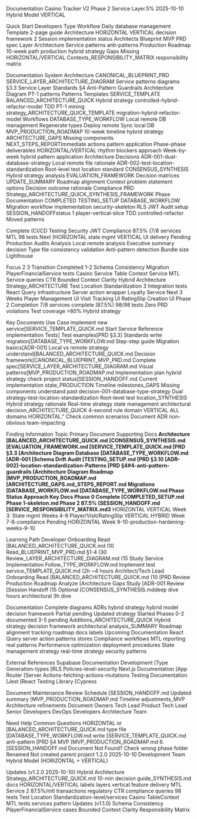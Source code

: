 Documentation Casino Tracker V2 Phase 2 Service Layer.5% 2025-10-10 Hybrid Model VERTICAL

Quick Start Developers Type Workflow Daily database management Template 2-page guide Architecture HORIZONTAL VERTICAL decision framework 2 Session implementation status Architects Blueprint MVP PRD spec Layer Architecture Service patterns anti-patterns Production Roadmap 10-week path production hybrid strategy Gaps Missing HORIZONTAL/VERTICAL Contexts_RESPONSIBILITY_MATRIX responsibility matrix

Documentation System Architecture CANONICAL_BLUEPRINT_PRD SERVICE_LAYER_ARCHITECTURE_DIAGRAM Service patterns diagrams §3.3 Service Layer Standards §4 Anti-Pattern Guardrails Architecture Diagram PT-1 patterns Patterns Templates SERVICE_TEMPLATE BALANCED_ARCHITECTURE_QUICK Hybrid strategy controlled-hybrid-refactor-model TDD PT-1 mining strategy_ARCHITECTURE_QUICK_TEMPLATE migration-hybrid-refactor-model Workflows DATABASE_TYPE_WORKFLOW Local remote DB management Regenerate types Deploy remote Sync local DB MVP_PRODUCTION_ROADMAP 10-week timeline hybrid strategy ARCHITECTURE_GAPS Missing components NEXT_STEPS_REPORTImmediate actions pattern application Phase-phase deliverables HORIZONTAL/VERTICAL rhythm blockers approach Week-by-week hybrid pattern application Architecture Decisions ADR-001-dual-database-strategy Local remote file rationale ADR-002-test-location-standardization Root-level test location standard CONSENSUS_SYNTHESIS Hybrid strategy analysis EVALUATION_FRAMEWORK Decision matrices UPDATE_SUMMARY Roadmap alignment Context problem statement options Decision outcome rationale Compliance PRD Strategy_ARCHITECTURE_QUICK_SYNTHESIS_FRAMEWORK Phase Documentation COMPLETED TESTING_SETUP DATABASE_WORKFLOW Migration workflow implementation security-skeleton RLS JWT Audit setup SESSION_HANDOFFstatus 1 player-vertical-slice TDD controlled-refactor Moved patterns

Complete (CI/CD Testing Security JWT Compliance 87.5% (7/8 services MTL 98 tests Next (HORIZONTAL state mgmt VERTICAL UI delivery Pending Production Audits Analysis Local remote analysis Executive summary decision Type file consistency validation Anti-pattern detection Bundle size Lighthouse

Focus 2 3 Transition Completed 1-2 Schema Consistency Migration PlayerFinancialService tests Casino Service Table Context Service MTL Service queries CTR Bounded Context Clarity Hybrid Architecture Strategy_ARCHITECTURE Test Location Standardization 3 Integration tests React Query infrastructure Server action wrapper Loyalty Service Next 3 Weeks Player Management UI Visit Tracking UI RatingSlip Creation UI Phase 2 Completion 7/8 services complete (87.5%) 98/98 tests Zero PRD violations Test coverage >80% Hybrid strategy

Key Documents Use Case implement new service[SERVICE_TEMPLATE_QUICK.md Start Service Reference implementation Tests] Test examples[PRD §3.3] Standards write migration[DATABASE_TYPE_WORKFLOW.md Step-step guide Migration basics[ADR-001] Local vs remote strategy understand[BALANCED_ARCHITECTURE_QUICK.md Decision framework[CANONICAL_BLUEPRINT_MVP_PRD.md Complete spec[SERVICE_LAYER_ARCHITECTURE_DIAGRAM.md Visual patterns[MVP_PRODUCTION_ROADMAP.md Implementation plan hybrid strategy check project status[SESSION_HANDOFF.md Current implementation state_PRODUCTION Timeline milestones_GAPS Missing components understand past decision-001-database-type-strategy Dual strategy-test-location-standardization Root-level test location_SYNTHESIS Hybrid strategy rationale Real-time strategy state management architectural decision_ARCHITECTURE_QUICK 4-second rule domain VERTICAL ALL domains HORIZONTAL." Check common scenarios Document ADR non-obvious team-impacting

Finding Information Topic Primary Document Supporting Docs **Architecture [BALANCED_ARCHITECTURE_QUICK.md [CONSENSUS_SYNTHESIS.md [EVALUATION_FRAMEWORK.md [SERVICE_TEMPLATE_QUICK.md [PRD §3.3 [Architecture Diagram **Database [DATABASE_TYPE_WORKFLOW.md [ADR-001 [Schema Drift Audit [TESTING_SETUP.md [PRD §3.10 [ADR-002]-location-standardization-Patterns** [PRD §4#4-anti-pattern-guardrails [Architecture Diagram **Roadmap** [MVP_PRODUCTION_ROADMAP.md [ARCHITECTURE_GAPS.md_STEPS_REPORT.md **Migrations** [DATABASE_WORKFLOW.md [DATABASE_TYPE_WORKFLOW.md Phase Status Approach Key Docs **Phase 0** Complete [COMPLETED_SETUP.md **Phase 1**-skeleton.md **Phase 2** 87.5% [SESSION_HANDOFF.md [SERVICE_RESPONSIBILITY_MATRIX.md3** HORIZONTAL VERTICAL Week 3: State mgmt Weeks 4-6 Player/Visit/RatingSlip VERTICAL HYBRID Week 7-8-compliance Pending HORIZONTAL Week 9-10-production-hardening-weeks-9-10

Learning Path Developer Onboarding Read [BALANCED_ARCHITECTURE_QUICK.md (10 Read_BLUEPRINT_MVP_PRD.md §1-4 (30 Review_LAYER_ARCHITECTURE_DIAGRAM.md (15 Study Service Implementation Follow_TYPE_WORKFLOW.md Implement test service_TEMPLATE_QUICK.md (2h ~4 hours Architect/Tech Lead Onboarding Read [BALANCED_ARCHITECTURE_QUICK.md (10 [PRD Review Production Roadmap Analyze [Architecture Gaps Study [ADR-001 Review [Session Handoff (15 Optional [CONSENSUS_SYNTHESIS.mddeep dive hours architectural 3h dive

Documentation Complete diagrams ADRs hybrid strategy hybrid model decision framework Partial pending Updated strategy Started Phases 0-2 documented 3-5 pending Additions_ARCHITECTURE_QUICK Hybrid strategy decision framework architectural analysis_SUMMARY Roadmap alignment tracking roadmap docs labels Upcoming Documentation React Query server action patterns stores Compliance workflows MTL reporting real patterns Performance optimization deployment procedures State management strategy real-time strategy security patterns

External References Supabase Documentation Development [Type Generation-types [RLS Policies-level-security Next.js Documentation [App Router [Server Actions-fetching-actions-mutations Testing Documentation [Jest [React Testing Library [Cypress

Document Maintenance Review Schedule [SESSION_HANDOFF.md Updated summary [MVP_PRODUCTION_ROADMAP.md Timeline adjustments_MVP Architecture refinements Document Owners Tech Lead Product Tech Lead Senior Developers DevOps Developers Architecture Team

Need Help Common Questions HORIZONTAL or [BALANCED_ARCHITECTURE_QUICK.md type file [DATABASE_TYPE_WORKFLOW.md write [SERVICE_TEMPLATE_QUICK.md anti-pattern [PRD §4 MVP [MVP_PRODUCTION_ROADMAP.md 6. [SESSION_HANDOFF.md Document Not Found? Check wrong phase folder Renamed Not created parent project 1.2.0 2025-10-10 Development Team Hybrid Model (HORIZONTAL + VERTICAL)

Updates (v1.2.0 2025-10-10) Hybrid Architecture Strategy_ARCHITECTURE_QUICK.md 10-min decision guide_SYNTHESIS.md docs HORIZONTAL/VERTICAL labels layers vertical feature delivery MTL Service 2 87.5%/mtl transactions regulatory CTR compliance queries 98 tests Test Location Standardization-level/services Casino TableContext MTL tests services pattern Updates (v1.1.0) Schema Consistency PlayerFinancialService cases Bounded Context Clarity Responsibility Matrix
